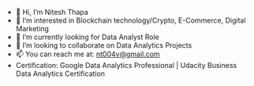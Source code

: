 - 👋 Hi, I’m Nitesh Thapa
- 👀 I’m interested in Blockchain technology/Crypto, E-Commerce, Digital Marketing
- 🌱 I’m currently looking for Data Analyst Role
- 💞️ I’m looking to collaborate on Data Analytics Projects
- 📫 You can reach me at: nt004v@gmail.com
- Certification: Google Data Analytics Professional | Udacity Business Data Analytics Certification

<!---
nitesht2/nitesht2 is a ✨ special ✨ repository because its `README.md` (this file) appears on your GitHub profile.
You can click the Preview link to take a look at your changes.
--->
